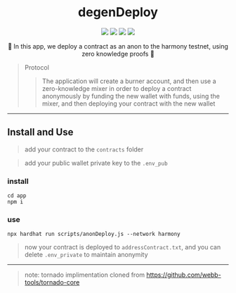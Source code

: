 
<h1 align="center">
  degenDeploy
</h1>

<p align="center">
  <img src="https://img.shields.io/badge/node-v16.14.0-orange"></img>
  <img src="https://img.shields.io/badge/npm-v8.3.1-pink"></img>
  <img src="https://img.shields.io/badge/circom-v2.0.3-blue"></img>
  <img src="https://img.shields.io/badge/rust-v1.59.0-green"></img>
</p>

<p align="center">🍄 In this app, we deploy a contract as an anon to the harmony testnet, using zero knowledge proofs 🍄</p>

> Protocol 
> > The application will create a burner account, and then use a zero-knowledge mixer in order to deploy a contract anonymously by funding the new wallet with funds, using the mixer, and then deploying your contract with the new wallet

------------

## Install and Use

> add your contract to the `contracts` folder

> add your public wallet private key to the `.env_pub`

### install

```
cd app
npm i
```

### use 

```
npx hardhat run scripts/anonDeploy.js --network harmony
```

> now your contract is deployed to `addressContract.txt`, and you can delete `.env_private` to maintain anonymity

------------

> note: tornado implimentation cloned from https://github.com/webb-tools/tornado-core